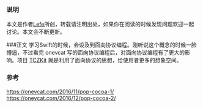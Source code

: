 ### 说明
本文是作者[Lefe](http://www.jianshu.com/p/88957fad1226)所创，转载请注明出处，如果你在阅读的时候发现问题欢迎一起讨论。本文会不断更新。

###正文
学习Swift的时候，会设及到面向协议编程。刚听说这个概念的时候一脸懵逼，不过看完 onevcat 写的面向协议编程后，对面向协议编程有了更大的影响。项目 [TCZKit](https://github.com/iMetalk/TCZKit) 就是利用了面向协议的思想，给使用者更多的想象空间。

### 参考
https://onevcat.com/2016/11/pop-cocoa-1/
https://onevcat.com/2016/12/pop-cocoa-2/
